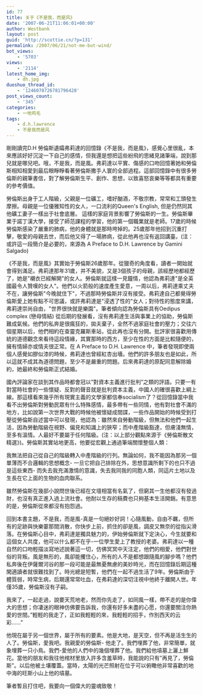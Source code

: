 ```yaml
---
id: 77
title: 关于《不是我，而是风》
date: '2007-06-21T11:06:01+00:00'
author: Westbank
layout: post
guid: 'http://scottie.cn/?p=131'
permalink: /2007/06/21/not-me-but-wind/
bot_views:
    - '5703'
views:
    - '2114'
latest_home_img:
    - dh.jpg
duoshuo_thread_id:
    - '1246078726781796428'
post_views_count:
    - '345'
categories:
    - 一地鸡毛
tags:
    - d.h.lawrence
    - 不是我而是风
---
```


剛剛讀完D.H 勞倫斯遺孀弗莉達的回憶錄《不是我，而是風》，感覺心里很亂，本來應該好好沉淀一下自己的感情，但我還是想把這些紛飛的思緒見諸筆端，說到那兒就是哪兒吧。哦，不是我，而是風。弗莉達以平實、傷感的口吻回憶著她和勞倫斯相知相愛到最后眼睜睜看著勞倫斯撒手人寰的全部過程。這部回憶錄中有很多勞倫斯的親筆書信，對了解勞倫斯生平、創作、思想，以致喜怒哀樂等等都具有重要的參考價值。

勞倫斯出身于工人階級，父親是一位礦工，嗜好酗酒，不敬宗教，常常和工頭發生摩擦。母親是一位優雅知性的女人，一口流利的Queen's English, 但是仍然同其他礦工妻子一樣出于社會底層。 這樣的家庭背景影響了勞倫斯的一生。勞倫斯畢業于諾丁漢大學，接受了師范課程的學習，他的第一個職業就是老師。17歲的時候勞倫斯感染了嚴重的肺病，他的身體就是那時垮掉的。25歲那年他招到沉重打擊，敬愛的母親去世，而后他又得了一場肺病，從此他再也沒有返回講臺。(注：或許這一段簡介是必要的，來源為 A Preface to D.H. Lawrence by Gamini Salgado)

《不是我，而是風》其實始于勞倫斯26歲那年。從獵奇的角度看，讀者一開始就會得到滿足。弗莉達那年31歲，并不美貌，又是3個孩子的母親，該經歷地都經歷了，她是"襯衣已經解開"的女人。勞倫斯就這樣一見鐘情，他認為弗莉達"是全英國最令人贊嘆的女人"。他們以火箭般的速度產生愛意，一周以后，弗莉達乘丈夫不在，讓勞倫斯"今晚就住下"，不過那時勞倫斯并沒有接受。弗莉達自己都覺得勞倫斯愛上她有點不可思議，或許弗莉達是"浸透了性的"女人；對待性的態度來講，弗莉達崇尚自由，"世界很快就是樂園"。筆者傾向認為勞倫斯具有Oedipus complex (戀母情結) 從后期的發展看，沒有弗莉達生活與事業上的協助，勞倫斯難成氣候。他們的私奔是很瘋狂的，拋夫棄子，全然不過家庭社會的壓力；交往六個星期以后，他們相約在查靈克羅斯車站，從此再也沒有分開。批評家很喜歡用傳統的道德觀念來看待這段情緣，其實那時的西方，至少在性的方面是比較隨便的，擁有情婦亦或情夫很正常。在 A Preface to D.H. Lawrence 中，筆者發現即使兩個人感覺如膠似漆的時候，弗莉達也曾經紅杏出墻。他們的許多朋友也是如此，所以這就不成其為道德問題，至少不是嚴重的問題。后來弗莉達的原配同意解除婚約，她最終和勞倫斯正式結婚。

國內評論家在談到其作品時都會冠以”對資本主義進行批判”之類的評語。只要一有對當時社會的一些懷疑、反對的聲音就是批判資本主義，中國人的確很喜歡上綱上線。那這樣看來幾乎所有現實主義的文學家都信奉socialism了？從回憶錄當中我看不出勞倫斯對勞動民眾有什么特殊感情，最多帶有一些同情，他有對社會不滿的地方，比如說第一次世界大戰的時候他被懷疑成間諜，一些作品開始的時候受到打壓從勞倫斯自述當中可以發現，他認為：雖然來自勞動階級，但無法和他們一起生活，因為勞動階級在視野、偏見和知識上的狹窄；而中產階級豁達，但膚淺無情，至多有溫情。人最好不要屬于任何階級。(注：以上部分觀點來源于《勞倫斯散文精選》)。勞倫斯其實站地更高，他要從宏觀上通過筆端關懷整個人類：

我無法把自己從自己的階級轉入中產階級的行列。無論如何，我不能因為那另一個單薄而不合邏輯的思想概念- 一旦它把自己排除在外，思想意識所剩下的也只不過是這些東西- 而失去我充滿激情的意識，失去我同我的同胞人類，同這片土地以及生長在它上面的生物的血肉聯系。

雖然勞倫斯在幾部小說問世後已經在文壇相當有名氣了，但窮其一生他都沒有發過財，也沒有真正進入過上流社會。他耐以生存的稿費也只夠基本生活開銷。有意思的是，勞倫斯從來都沒有抱怨過。

回到本書主題，不是我，而是風-真是一句絕妙好詞！心隨風動，自由不羈，但所有的足跡與快樂霎那間消散，你快步上前，抓住的卻是風，調皮又無奈的從指尖滑落。在勞倫斯心目中，弗莉達是獨具魅力的，伊始勞倫斯就下定決心，今生就要和這個女人共度，他可以什么都不在乎-一位學生愛上了教授的老婆。弗莉達以一種自然的口吻輕描淡寫地述說著這一切，仿佛冥冥中天注定，他們的相愛，他們對世俗的背叛。風是無形的，風卻能攫住心，所有的人不是都想跟隨風的腳步嗎？他們私奔後在伊薩爾河谷的那一段可能是最無憂無慮的美妙時光，而在回憶錄后期這種閑適讀者就很難找到了。時光總是短暫，他們在一起不過生活了9年。勞倫斯由于體質弱，時常生病，后期還常常吐血，在弗莉達的深切注視中他終于離開人世。年僅35歲，勞倫斯沒有子嗣。

我來了，一起走過，說要天荒地老，然而你先走了，如同風一樣，帶不走的是你偉大的思想；你凄迷的眼神仿佛要告訴我，你還有好多未盡的心愿，你還要關注你熱愛的世間。”輕輕的我走了，正如我輕輕的來，我輕輕的招手，作別西天的云彩……”

他現在屬于另一個世界，屬于所有的要素。他是大地，是天空，但不再是活生生的人了。勞倫斯，愛我吧。我親愛的勞倫斯- 他走了。我們埋葬了他，非常簡單，就象埋葬一只小鳥。我們-愛他的人們中的幾個埋葬了他。我們給他墳墓上灑上鮮花。當他的朋友和我往他棺材里放入許多含羞草時，我能說的只有”再見了，勞倫斯”。以后他被土壤覆蓋。當時，太陽的光芒照射在位于可以俯瞰他非常喜歡的地中海的旺斯小山上他的墳墓。

筆者暫且打住吧，我要向一個偉大的靈魂致敬！